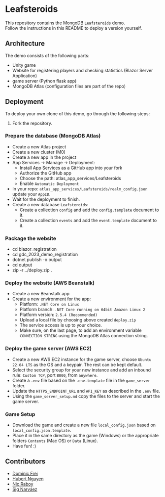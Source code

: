 # Leafsteroids

This repository contains the MongoDB `Leafsteroids` demo.  
Follow the instructions in this README to deploy a version yourself.

## Architecture

The demo consists of the following parts:

- Unity game
- Website for registering players and checking statistics (Blazor Server Application)
- game server (Python flask app)
- MongoDB Atlas (configuration files are part of the repo)

## Deployment

To deploy your own clone of this demo, go through the following steps:

1. Fork the repository.

### Prepare the database (MongoDB Atlas)

- Create a new Atlas project
- Create a new cluster (M0)
- Create a new app in the project
- App Services -> Manage -> Deployment:
    - Install App Services as a GitHub app into your fork
    - Authorize the GitHub app
    - Choose the path: atlas_app_services/Leafsteroids
    - Enable `Automatic Deployment`
- In your repo: `atlas_app_services/Leafsteroids/realm_config.json` update your `AppID`.
- Wait for the deployment to finish.
- Create a new database `Leafsteroids`:
    - Create a collection `config` and add the `config.template` document to it.
    - Create a collection `events` and add the `event.template` document to it.

### Package the website

- cd blazor_registration
- cd gdc_2023_demo_registration
- dotnet publish -o output
- cd output
- zip -r ../deploy.zip .

### Deploy the website (AWS Beanstalk)

- Create a new Beanstalk app
- Create a new environment for the app:
    - Platform: `.NET Core on Linux`
    - Platform branch: `.NET Core running on 64bit Amazon Linux 2`
    - Platform version: `2.5.4 (Recommended)`
    - Upload a local file by choosing above created `deploy.zip`
    - The service access is up to your choice.
    - Make sure, on the last page, to add an environment variable `CONNECTION_STRING` using the MongoDB Atlas connection
      string.

### Deploy the game server (AWS EC2)

- Create a new AWS EC2 instance for the game server, choose `Ubuntu 22.04 LTS` as the OS and a keypair. The rest can be
  kept default.
- Select the security group for your new instance and add an inbound rule: `Custom TCP`, port `8000`, from `anywhere`.
- Create a `.env` file based on the `.env.template` file in the `game_server` folder.
- Update the `HTTPS_ENDPOINT_URL` and `API_KEY` as described in the `.env` file.
- Using the `game_server_setup.md` copy the files to the server and start the game server.

### Game Setup

- Download the game and create a new file `local_config.json` based on `local_config.json.template`.
- Place it in the same directory as the game (Windows) or the appropriate folders `Contents` (Mac OS) or `Data` (Linux).
- Have fun! :)

## Contributors

- [Dominic Frei](https://linktr.ee/dominicfrei)
- [Hubert Nguyen](https://)
- [Nic Raboy](https://www.nraboy.com)
- [Sig Narváez](https://www.linkedin.com/in/signarvaez/)
